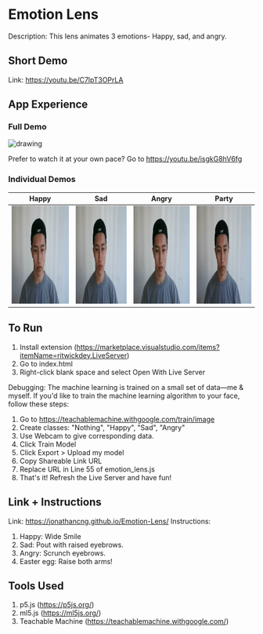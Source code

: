 # Emotion Lens
Description: This lens animates 3 emotions- Happy, sad, and angry.

## Short Demo

Link: https://youtu.be/C7lpT3OPrLA

## App Experience

### Full Demo

<img src="assets/fulldemo.gif" alt="drawing" height="200"/>

Prefer to watch it at your own pace? Go to https://youtu.be/isgkG8hV6fg

### Individual Demos

Happy | Sad | Angry | Party
:-------------------------:|:-------------------------:|:-------------------------:|:-------------------------:
<img src="assets/happy-sample.gif" alt="drawing" height="200"/> | <img src="assets/sad-sample.gif" alt="drawing" height="200"/> | <img src="assets/angry-sample.gif" alt="drawing" height="200"/> | <img src="assets/party-sample.gif" alt="drawing" height="200"/>

## To Run

1. Install extension (https://marketplace.visualstudio.com/items?itemName=ritwickdey.LiveServer)
2. Go to index.html
3. Right-click blank space and select Open With Live Server

Debugging:
The machine learning is trained on a small set of data—me & myself. If you'd like to train the machine learning algorithm to your face, follow these steps:
1. Go to https://teachablemachine.withgoogle.com/train/image
2. Create classes: "Nothing", "Happy", "Sad", "Angry"
3. Use Webcam to give corresponding data.
4. Click Train Model
5. Click Export > Upload my model
6. Copy Shareable Link URL
7. Replace URL in Line 55 of emotion_lens.js
8. That's it! Refresh the Live Server and have fun!

## Link + Instructions

Link: https://jonathancng.github.io/Emotion-Lens/
Instructions:
1. Happy: Wide Smile
2. Sad: Pout with raised eyebrows.
3. Angry: Scrunch eyebrows.
4. Easter egg: Raise both arms!

## Tools Used
1. p5.js (https://p5js.org/)
2. ml5.js (https://ml5js.org/)
3. Teachable Machine (https://teachablemachine.withgoogle.com/)
